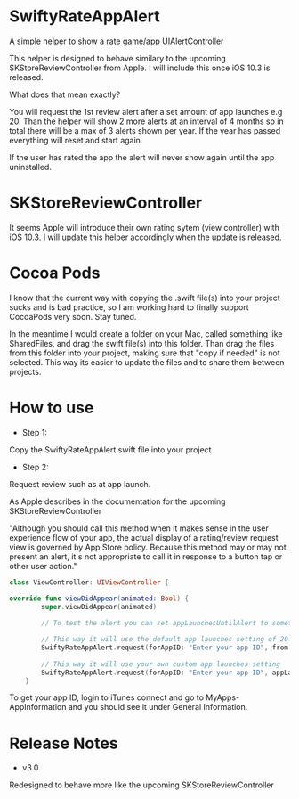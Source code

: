 # SwiftyRateAppAlert

A simple helper to show a rate game/app UIAlertController

This helper is designed to behave similary to the upcoming SKStoreReviewController from Apple. I will include this once iOS 10.3 is released.

What does that mean exactly?

You will request the 1st review alert after a set amount of app launches e.g 20. Than the helper will show 2 more alerts at an interval of 4 months so in total there will be a max of 3 alerts shown per year. If the year has passed everything will reset and start again.

If the user has rated the app the alert will never show again until the app uninstalled.

# SKStoreReviewController

It seems Apple will introduce their own rating sytem (view controller) with iOS 10.3. I will update this helper accordingly when the update is released.

# Cocoa Pods

I know that the current way with copying the .swift file(s) into your project sucks and is bad practice, so I am working hard to finally support CocoaPods very soon. Stay tuned.

In the meantime I would create a folder on your Mac, called something like SharedFiles, and drag the swift file(s) into this folder. Than drag the files from this folder into your project, making sure that "copy if needed" is not selected. This way its easier to update the files and to share them between projects.

# How to use

- Step 1: 

Copy the SwiftyRateAppAlert.swift file into your project

- Step 2:

Request review such as at app launch.

As Apple describes in the documentation for the upcoming SKStoreReviewController 

"Although you should call this method when it makes sense in the user experience flow of your app, the actual display of a rating/review request view is governed by App Store policy. Because this method may or may not present an alert, it's not appropriate to call it in response to a button tap or other user action."


```swift
class ViewController: UIViewController {

override func viewDidAppear(animated: Bool) {
        super.viewDidAppear(animated)
        
        // To test the alert you can set appLaunchesUntilAlert to something negative e.g -1

        // This way it will use the default app launches setting of 20
        SwiftyRateAppAlert.request(forAppID: "Enter your app ID", from: self)
        
        // This way it will use your own custom app launches setting
        SwiftyRateAppAlert.request(forAppID: "Enter your app ID", appLaunchesUntilAlert: 5, from: self) 
    }
```

To get your app ID, login to iTunes connect and go to MyApps-AppInformation and you should see it under General Information.

# Release Notes

- v3.0

Redesigned to behave more like the upcoming SKStoreReviewController
